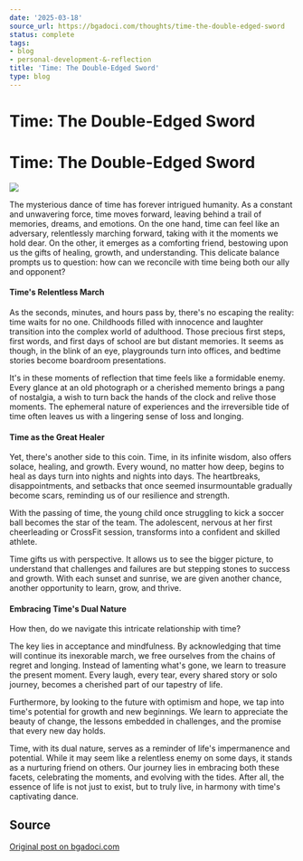 ```yaml
---
date: '2025-03-18'
source_url: https://bgadoci.com/thoughts/time-the-double-edged-sword
status: complete
tags:
- blog
- personal-development-&-reflection
title: 'Time: The Double-Edged Sword'
type: blog
---
```


# Time: The Double-Edged Sword

# Time: The Double-Edged Sword

![](images/ragmann22_a_pixar_style_image_of_an_hour_glass_and_a_yin_yang_m_ded8a4dd-311d-47bc-908d-b4b230c78775.png)

The mysterious dance of time has forever intrigued humanity. As a constant and unwavering force, time moves forward, leaving behind a trail of memories, dreams, and emotions. On the one hand, time can feel like an adversary, relentlessly marching forward, taking with it the moments we hold dear. On the other, it emerges as a comforting friend, bestowing upon us the gifts of healing, growth, and understanding. This delicate balance prompts us to question: how can we reconcile with time being both our ally and opponent?

#### Time's Relentless March

As the seconds, minutes, and hours pass by, there's no escaping the reality: time waits for no one. Childhoods filled with innocence and laughter transition into the complex world of adulthood. Those precious first steps, first words, and first days of school are but distant memories. It seems as though, in the blink of an eye, playgrounds turn into offices, and bedtime stories become boardroom presentations.

It's in these moments of reflection that time feels like a formidable enemy. Every glance at an old photograph or a cherished memento brings a pang of nostalgia, a wish to turn back the hands of the clock and relive those moments. The ephemeral nature of experiences and the irreversible tide of time often leaves us with a lingering sense of loss and longing.

#### Time as the Great Healer

Yet, there's another side to this coin. Time, in its infinite wisdom, also offers solace, healing, and growth. Every wound, no matter how deep, begins to heal as days turn into nights and nights into days. The heartbreaks, disappointments, and setbacks that once seemed insurmountable gradually become scars, reminding us of our resilience and strength.

With the passing of time, the young child once struggling to kick a soccer ball becomes the star of the team. The adolescent, nervous at her first cheerleading or CrossFit session, transforms into a confident and skilled athlete.

Time gifts us with perspective. It allows us to see the bigger picture, to understand that challenges and failures are but stepping stones to success and growth. With each sunset and sunrise, we are given another chance, another opportunity to learn, grow, and thrive.

#### Embracing Time's Dual Nature

How then, do we navigate this intricate relationship with time?

The key lies in acceptance and mindfulness. By acknowledging that time will continue its inexorable march, we free ourselves from the chains of regret and longing. Instead of lamenting what's gone, we learn to treasure the present moment. Every laugh, every tear, every shared story or solo journey, becomes a cherished part of our tapestry of life.

Furthermore, by looking to the future with optimism and hope, we tap into time's potential for growth and new beginnings. We learn to appreciate the beauty of change, the lessons embedded in challenges, and the promise that every new day holds.

Time, with its dual nature, serves as a reminder of life's impermanence and potential. While it may seem like a relentless enemy on some days, it stands as a nurturing friend on others. Our journey lies in embracing both these facets, celebrating the moments, and evolving with the tides. After all, the essence of life is not just to exist, but to truly live, in harmony with time's captivating dance.

## Source
[Original post on bgadoci.com](https://bgadoci.com/thoughts/time-the-double-edged-sword)